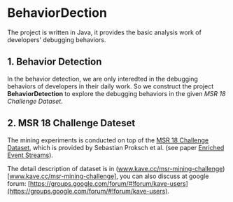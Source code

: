 # BehaviorDection

The project is written in Java, it provides the basic analysis work of developers' debugging behaviors.

## 1. Behavior Detection

In the behavior detection, we are only interedted in the debugging behaviors of developers in their daily work. So we construct the project **BehaviorDetection** to explore the debugging behaviors in the given _MSR 18 Challenge Dataset_. 

## 2. MSR 18 Challenge Dateset

The mining experiments is conducted on top of the [MSR 18 Challenge Dataset](https://2018.msrconf.org/track/msr-2018-Mining-Challenge), which is provided by Sebastian Proksch et al. (see paper [Enriched Event Streams](http://www.st.informatik.tu-darmstadt.de/artifacts/msr18-challenge/MSR-Challenge-Proposal.pdf)).

The detail description of dataset is in (www.kave.cc/msr-mining-challenge)[www.kave.cc/msr-mining-challenge], you can also discuss at google forum: [https://groups.google.com/forum/#!forum/kave-users](https://groups.google.com/forum/#!forum/kave-users).

